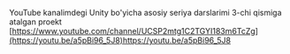 YouTube kanalimdegi Unity bo'yicha asosiy seriya darslarimi 3-chi qismiga atalgan proekt
[https://www.youtube.com/channel/UCSP2mtg1C2TGYI183m6TcZg](https://youtu.be/a5pBi96_5J8)https://youtu.be/a5pBi96_5J8
